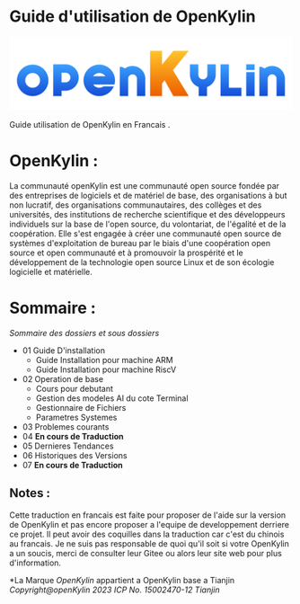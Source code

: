 # Guide d'utilisation de OpenKylin 
![alt text](image.png)

Guide utilisation de OpenKylin en Francais . 

# OpenKylin : 

La communauté openKylin est une communauté open source fondée par des entreprises de logiciels et de matériel de base, des organisations à but non lucratif, des organisations communautaires, des collèges et des universités, des institutions de recherche scientifique et des développeurs individuels sur la base de l'open source, du volontariat, de l'égalité et de la coopération. Elle s'est engagée à créer une communauté open source de systèmes d'exploitation de bureau par le biais d'une coopération open source et open communauté et à promouvoir la prospérité et le développement de la technologie open source Linux et de son écologie logicielle et matérielle.



# Sommaire : 
*Sommaire des dossiers et sous dossiers*

- 01 Guide D'installation 
  - Guide Installation pour machine ARM 
  - Guide Installation pour machine RiscV 
- 02 Operation de base 
  - Cours pour debutant 
  - Gestion des modeles AI du cote Terminal 
  - Gestionnaire de Fichiers 
  - Parametres Systemes 
- 03 Problemes courants 
- 04 **En cours de Traduction**
- 05 Dernieres Tendances 
- 06 Historiques des Versions
- 07 **En cours de Traduction**

## Notes : 

Cette traduction en francais est faite pour proposer de l'aide sur la version de OpenKylin et pas encore proposer a l'equipe de developpement derriere ce projet. Il peut avoir des coquilles dans la traduction car c'est du chinois au francais. 
Je ne suis pas responsable de quoi qu'il soit si votre OpenKylin a un soucis, merci de consulter leur Gitee ou alors leur site web pour plus d'information. 

*La Marque _OpenKylin_ appartient a OpenKylin base a Tianjin 
 _Copyright@openKylin 2023 ICP No. 15002470-12 Tianjin_